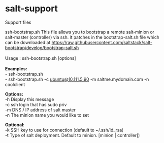 salt-support
============

Support files


ssh-bootstrap.sh
  This file allows you to bootstrap a remote salt-minion or salt-master (controller) via ssh. It patches in the bootstrap-salt.sh file which can be downloaded at https://raw.githubusercontent.com/saltstack/salt-bootstrap/develop/bootstrap-salt.sh <br>
  <br>
  Usage :  ssh-bootstrap.sh [options]<br>
  <br>
  <b>Examples:</b><br>
    - ssh-bootstrap.sh<br>
    - ssh-bootstrap.sh -c ubuntu@10.111.5.90 -m saltme.mydomain.com -n coolclient<br>

  <b>Options:</b><br>
  -h  Display this message<br>
  -c  ssh login that has sudo priv<br>
  -m  DNS / IP address of salt master<br>
  -n  The minion name you would like to set<br>
  
  <b>Optional:</b><br>
  -k  SSH key to use for connection (default to ~/.ssh/id_rsa)<br>
  -t  Type of salt deployment. Default to minion. [minion | controller])<br>
